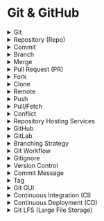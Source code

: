 

# Git & GitHub

<details>

<summary>Git</summary>

- Git is a distributed version control system for tracking changes in code.

- It allows multiple developers to collaborate on projects while maintaining version history.

- Facilitates code management and collaboration.

</details>

<details>

<summary>Repository (Repo)</summary>

- A repository, or repo, is a storage location for a Git project.

- It contains code files, commit history, and project assets.

- Central for code storage and collaboration.

</details>

<details>

<summary>Commit</summary>

- A commit in Git is a snapshot of code changes at a specific point in time.

- It includes a message describing the changes made.

- Preserves code history and provides context.

</details>

<details>

<summary>Branch</summary>

- A branch in Git is a separate line of development within a repository.

- It allows developers to work on features or fixes independently.

- Supports parallel development.

</details>

<details>

<summary>Merge</summary>

- Merging in Git combines changes from one branch into another.

- It integrates new features or bug fixes into the main codebase.

- Ensures code consistency.

</details>

<details>

<summary>Pull Request (PR)</summary>

- A pull request is a request to merge code changes from one branch to another in a collaborative Git environment like GitHub.

- It provides a review process for code changes.

- Facilitates code review and collaboration.

</details>

<details>

<summary>Fork</summary>

- Forking in Git creates a copy of a repository under a user's account.

- It allows users to make changes without affecting the original repository.

- Common in open-source contributions.

</details>

<details>

<summary>Clone</summary>

- Cloning in Git makes a local copy of a remote repository.

- It enables developers to work on projects locally.

- Supports offline development.

</details>

<details>

<summary>Remote</summary>

- A remote in Git is a repository hosted on a server, like GitHub or GitLab.

- It allows collaboration and synchronization between local and remote repositories.

- Critical for team collaboration.

</details>

<details>

<summary>Push</summary>

- Pushing in Git uploads local code changes to a remote repository.

- It shares code with others and updates the remote repository.

- Synchronizes code between local and remote repositories.

</details>

<details>

<summary>Pull/Fetch</summary>

- Pulling or fetching in Git retrieves code changes from a remote repository to a local one.

- It updates the local repository with changes made by others.

- Ensures up-to-date code.

</details>

<details>

<summary>Conflict</summary>

- A conflict in Git occurs when code changes in different branches cannot be automatically merged.

- It requires manual resolution by the developer.

- Handled through conflict resolution tools.

</details>

<details>

<summary>Repository Hosting Services</summary>

- Repository hosting services like GitHub, GitLab, and Bitbucket provide platforms for hosting and collaborating on Git repositories.

- They offer features like issue tracking, code review, and continuous integration.

- Facilitate remote collaboration and project management.

</details>

<details>

<summary>GitHub</summary>

- GitHub is a web-based platform for hosting, sharing, and collaborating on Git repositories.

- It provides features like pull requests, issue tracking, and code review.

- Popular for open-source and private development.

</details>

<details>

<summary>GitLab</summary>

- GitLab is a web-based platform similar to GitHub, offering Git repository hosting and collaboration features.

- It provides options for self-hosting and has an open-source edition.

- Used for managing code and DevOps pipelines.

</details>

<details>

<summary>Branching Strategy</summary>

- A branching strategy defines how branches are organized and used in a project.

- It guides development workflows and code management.

- Enhances project structure and collaboration.

</details>

<details>

<summary>Git Workflow</summary>

- A Git workflow outlines how code changes are proposed, reviewed, and integrated into a project.

- Examples include Gitflow, GitHub Flow, and GitLab Flow.

- Streamlines development processes.

</details>

<details>

<summary>Gitignore</summary>

- A .gitignore file in Git specifies files and directories to be excluded from version control.

- It prevents unwanted files, like build artifacts, from being tracked.

- Maintains a clean and focused repository.

</details>

<details>

<summary>Version Control</summary>

- Version control is the practice of tracking and managing changes to code over time.

- It provides history, rollback, and collaboration capabilities.

- Essential for code management.

</details>

<details>

<summary>Commit Message</summary>

- A commit message in Git describes the purpose and details of a code change.

- It provides context and history for each commit.

- Improves code review and collaboration.

</details>

<details>

<summary>Tag</summary>

- A tag in Git is a reference point to a specific commit, typically used for marking releases.

- It labels important points in code history.

- Facilitates version management.

</details>

<details>

<summary>Git GUI</summary>

- A Git GUI (Graphical User Interface) is a visual tool for interacting with Git repositories.

- It provides a user-friendly way to manage Git actions.

- Useful for those less familiar with command-line Git.

</details>

<details>

<summary>Continuous Integration (CI)</summary>

- CI is a development practice that automatically builds and tests code changes upon each commit.

- It helps identify and fix issues early in the development process.

- Enhances code quality and reliability.

</details>

<details>

<summary>Continuous Deployment (CD)</summary>

- CD is a development practice that automatically deploys code changes to production after passing CI tests.

- It streamlines the release process and reduces manual intervention.

- Accelerates software delivery.

</details>

<details>

<summary>Git LFS (Large File Storage)</summary>

- Git LFS is an extension for Git that manages large files efficiently.

- It prevents large files from bloating repositories and slowing down operations.

- Useful for handling binary files and assets.

</details>

